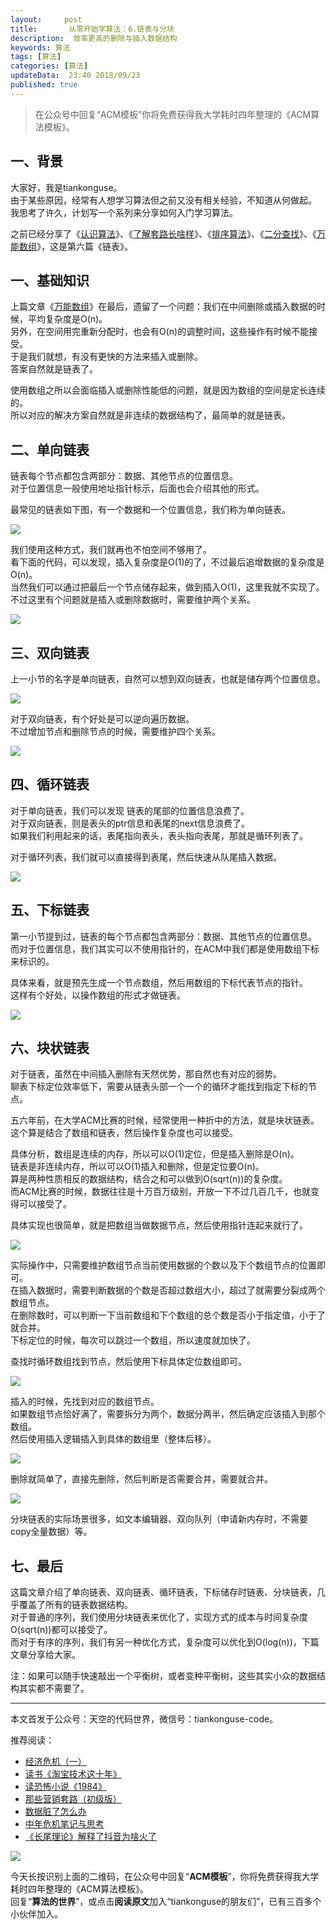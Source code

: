 ```yaml
---   
layout:     post  
title:       从零开始学算法：6.链表与分块 
description:  效率更高的删除与插入数据结构   
keywords: 算法 
tags: [算法]  
categories: [算法]  
updateData:  23:40 2018/09/23  
published: true   
---  
```


> 在公众号中回复“ACM模板”你将免费获得我大学耗时四年整理的《ACM算法模板》。  



## 一、背景

大家好，我是tiankonguse。  
由于某些原因，经常有人想学习算法但之前又没有相关经验，不知道从何做起。  
我思考了许久，计划写一个系列来分享如何入门学习算法。  


之前已经分享了《[认识算法](https://mp.weixin.qq.com/s/2CyGYZ5SFs-cLBHkxAhdyg)》、《[了解套路长啥样](https://mp.weixin.qq.com/s/OvX3H9_JmzjPA091ZqUegQ)》、《[排序算法](https://mp.weixin.qq.com/s/MSoXEzDSyxf3gVAt-2D1bw)》、《[二分查找](https://mp.weixin.qq.com/s/UQ7wU7qHd-YI4P4iCYAa3g)》、《[万能数组](https://mp.weixin.qq.com/s/jjcJFuvDoluOQf26vpA-cQ)》，这是第六篇《链表》。  


## 一、基础知识

上篇文章《[万能数组](https://mp.weixin.qq.com/s/jjcJFuvDoluOQf26vpA-cQ)》在最后，遗留了一个问题：我们在中间删除或插入数据的时候，平均复杂度是O(n)。  
另外，在空间用完重新分配时，也会有O(n)的调整时间，这些操作有时候不能接受。  
于是我们就想，有没有更快的方法来插入或删除。  
答案自然就是链表了。  


使用数组之所以会面临插入或删除性能低的问题，就是因为数组的空间是定长连续的。  
所以对应的解决方案自然就是非连续的数据结构了，最简单的就是链表。  


## 二、单向链表

链表每个节点都包含两部分：数据、其他节点的位置信息。  
对于位置信息一般使用地址指针标示，后面也会介绍其他的形式。  

最常见的链表如下图，有一个数据和一个位置信息，我们称为单向链表。    


![](https://res2018.tiankonguse.com/images/2018/09/link.png)  



我们使用这种方式，我们就再也不怕空间不够用了。    
看下面的代码，可以发现，插入复杂度是O(1)的了，不过最后追增数据的复杂度是O(n)。  
当然我们可以通过把最后一个节点储存起来，做到插入O(1)，这里我就不实现了。  
不过这里有个问题就是插入或删除数据时，需要维护两个关系。  


![](https://res2018.tiankonguse.com/images/2018/09/link-code.png)  


## 三、双向链表

上一小节的名字是单向链表，自然可以想到双向链表，也就是储存两个位置信息。  


![](https://res2018.tiankonguse.com/images/2018/09/double-link.png)  



对于双向链表，有个好处是可以逆向遍历数据。  
不过增加节点和删除节点的时候，需要维护四个关系。  


![](https://res2018.tiankonguse.com/images/2018/09/double-link-code.png)  


## 四、循环链表  


对于单向链表，我们可以发现 链表的尾部的位置信息浪费了。  
对于双向链表，则是表头的ptr信息和表尾的next信息浪费了。  
如果我们利用起来的话，表尾指向表头，表头指向表尾，那就是循环列表了。  


对于循环列表，我们就可以直接得到表尾，然后快速从队尾插入数据。  


![](https://res2018.tiankonguse.com/images/2018/09/loop-link.png)  


## 五、下标链表  

第一小节提到过，链表的每个节点都包含两部分：数据、其他节点的位置信息。  
而对于位置信息，我们其实可以不使用指针的，在ACM中我们都是使用数组下标来标识的。  


具体来看，就是预先生成一个节点数组，然后用数组的下标代表节点的指针。  
这样有个好处，以操作数组的形式才做链表。  


![](https://res2018.tiankonguse.com/images/2018/09/index-link.png)  


## 六、块状链表

对于链表，虽然在中间插入删除有天然优势，那自然也有对应的弱势。  
聊表下标定位效率低下，需要从链表头部一个一个的循环才能找到指定下标的节点。  


五六年前，在大学ACM比赛的时候，经常使用一种折中的方法，就是块状链表。  
这个算是结合了数组和链表，然后操作复杂度也可以接受。  


具体分析，数组是连续的内存，所以可以O(1)定位，但是插入删除是O(n)。  
链表是非连续内存，所以可以O(1)插入和删除，但是定位要O(n)。  
算是两种性质相反的数据结构，结合之和可以做到O(sqrt(n))的复杂度。  
而ACM比赛的时候，数据往往是十万百万级别，开放一下不过几百几千，也就变得可以接受了。  


具体实现也很简单，就是把数组当做数据节点，然后使用指针连起来就行了。  


![](https://res2018.tiankonguse.com/images/2018/09/block-link.png)  


实际操作中，只需要维护数组节点当前使用数据的个数以及下个数组节点的位置即可。  
在插入数据时，需要判断数据的个数是否超过数组大小，超过了就需要分裂成两个数组节点。  
在删除数时，可以判断一下当前数组和下个数组的总个数是否小于指定值，小于了就合并。  
下标定位的时候，每次可以跳过一个数组，所以速度就加快了。  


查找时循环数组找到节点，然后使用下标具体定位数组即可。  


![](https://res2018.tiankonguse.com/images/2018/09/block-link-get.png)  



插入的时候，先找到对应的数组节点。  
如果数组节点恰好满了，需要拆分为两个，数据分两半，然后确定应该插入到那个数组。  
然后使用插入逻辑插入到具体的数组里（整体后移）。   


![](https://res2018.tiankonguse.com/images/2018/09/block-link-insert.png)  


删除就简单了，直接先删除，然后判断是否需要合并，需要就合并。  


![](https://res2018.tiankonguse.com/images/2018/09/block-link-remove.png)  


分块链表的实际场景很多，如文本编辑器、双向队列（申请新内存时，不需要copy全量数据）等。  


## 七、最后


这篇文章介绍了单向链表、双向链表、循环链表，下标储存时链表、分块链表，几乎覆盖了所有的链表数据结构。  
对于普通的序列，我们使用分块链表来优化了，实现方式的成本与时间复杂度O(sqrt(n))都可以接受了。  
而对于有序的序列，我们有另一种优化方式，复杂度可以优化到O(log(n))，下篇文章分享给大家。  


注：如果可以随手快速敲出一个平衡树，或者变种平衡树，这些其实小众的数据结构其实都不需要了。  




---


本文首发于公众号：天空的代码世界，微信号：tiankonguse-code。  


推荐阅读：  


* [经济危机（一）](https://mp.weixin.qq.com/s/hxO7oR8cLljSClYS-yE6pw)   
* [读书《淘宝技术这十年》](https://mp.weixin.qq.com/s/IeOQGh22U_1TPrf6sYYTkQ)  
* [读恐怖小说《1984》](https://mp.weixin.qq.com/s/q7HL5o_R5cqJc0b9Ll7EMw)    
* [那些营销套路（初级版）](https://mp.weixin.qq.com/s/xdvqZo9ll6kaL66Cdx)   
* [数据脏了怎么办](https://mp.weixin.qq.com/s/Blw4yxmIsE51dzzbNcfFbg)    
* [中年危机笔记与思考](https://mp.weixin.qq.com/s/dFzDtZS0JN6hhpc1DF-e_g)     
* [《长尾理论》解释了抖音为啥火了](https://mp.weixin.qq.com/s/sFWtMYj_WOKdgjolo7T56A)  



![](https://res2018.tiankonguse.com/images/tiankonguse-support.png)   


今天长按识别上面的二维码，在公众号中回复“**ACM模板**”，你将免费获得我大学耗时四年整理的《ACM算法模板》。  
回复“**算法的世界**”，或点击**阅读原文**加入“tiankonguse的朋友们”，已有三百多个小伙伴加入。  




